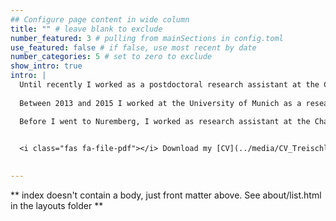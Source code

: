 ```yaml
---
## Configure page content in wide column
title: "" # leave blank to exclude
number_featured: 3 # pulling from mainSections in config.toml
use_featured: false # if false, use most recent by date
number_categories: 5 # set to zero to exclude
show_intro: true
intro: |
  Until recently I worked as a postdoctoral research assistant at the Chair of Empirical Economic Sociology, at the University Erlangen-Nürnberg. I studied sociology at the University of Munich, where I graduated in 2013 with a degree in Sociology, focusing on quantitative methods and educational research. I attained my PhD at the University of Mannheim as a part of the Graduate School of Economic and Social Sciences (GESS). 
  
  Between 2013 and 2015 I worked at the University of Munich as a research assistant at Norman Braun’s chair of quantitative social research (now Katrin Auspurg), where I was also responsible for the quality management and teaching evaluation as a member of the dean of studies Josef Brüderl.

  Before I went to Nuremberg, I worked as research assistant at the Chair Statistics and Methodology (Frauke Kreuter and Florian Keusch) and as project team member (Tobias Wolbring) at the Mannheim Centre for European Social Research (MZES).
  

  <i class="fas fa-file-pdf"></i> Download my [CV](../media/CV_Treischl.pdf) for more information
  

---
```


** index doesn't contain a body, just front matter above.
See about/list.html in the layouts folder **